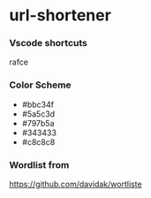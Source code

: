 # url-shortener

### Vscode shortcuts
rafce

### Color Scheme
* #bbc34f
* #5a5c3d
* #797b5a
* #343433
* #c8c8c8

### Wordlist from 
https://github.com/davidak/wortliste